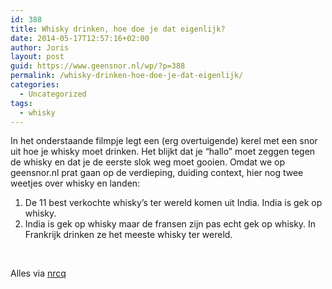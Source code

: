 ```yaml
---
id: 388
title: Whisky drinken, hoe doe je dat eigenlijk?
date: 2014-05-17T12:57:16+02:00
author: Joris
layout: post
guid: https://www.geensnor.nl/wp/?p=388
permalink: /whisky-drinken-hoe-doe-je-dat-eigenlijk/
categories:
  - Uncategorized
tags:
  - whisky
---
```

In het onderstaande filmpje legt een (erg overtuigende) kerel met een snor uit hoe je whisky moet drinken. Het blijkt dat je &#8220;hallo&#8221; moet zeggen tegen de whisky en dat je de eerste slok weg moet gooien. Omdat we op geensnor.nl prat gaan op de verdieping, duiding context, hier nog twee weetjes over whisky en landen:

  1. De 11 best verkochte whisky&#8217;s ter wereld komen uit India. India is gek op whisky.
  2. India is gek op whisky maar de fransen zijn pas echt gek op whisky. In Frankrijk drinken ze het meeste whisky ter wereld.

&nbsp;

<span class="embed-youtube" style="text-align:center; display: block;"></span>

Alles via [nrcq](https://www.nrcq.nl/2014/05/17/hoezo-zijn-dit-11-populairste-whiskys-ter-wereld)